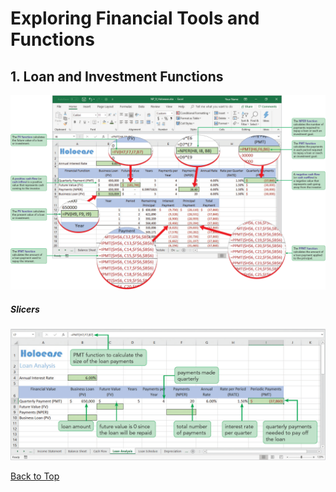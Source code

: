# Exploring Financial Tools and Functions
[](#top)
## 1. Loan and Investment Functions

![Session 9-1 Visual Overview](../images/modules/M09/Session%209-1.png)  

##### Slicers
![Figure 9-1 Slicers](../images/modules/M09/Figure%209-1.png)

[Back to Top](#top)

